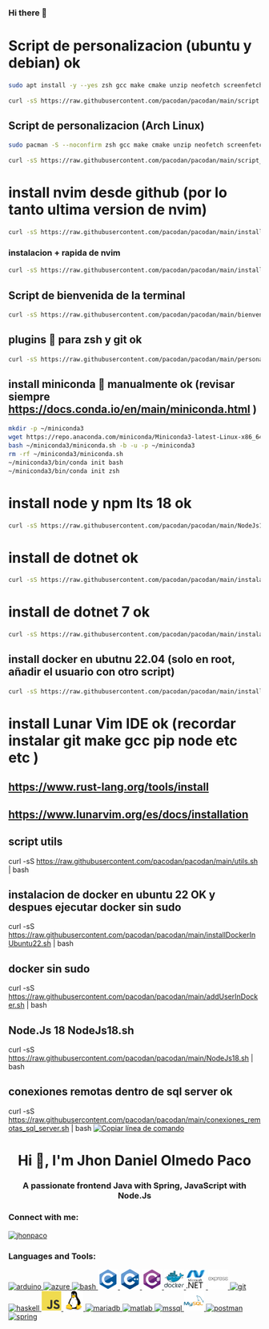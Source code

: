 ### Hi there 👋

<!--
**pacoDan/pacoDan** is a ✨ _special_ ✨ repository because its `README.md` (this file) appears on your GitHub profile.

Here are some ideas to get you started:

- 🔭 I’m currently working on ...
- 🌱 I’m currently learning ...
- 👯 I’m looking to collaborate on ...
- 🤔 I’m looking for help with ...
- 💬 Ask me about ...
- 📫 How to reach me: ...
- 😄 Pronouns: ...
- ⚡ Fun fact: ...
https://www.linkedin.com/pulse/decorar-perfil-de-github-con-readme-carlos-salvador/?originalSubdomain=es 
-->
# Script de personalizacion (ubuntu y debian) ok
```sh
sudo apt install -y --yes zsh gcc make cmake unzip neofetch screenfetch gettext g++ tree gdb fd-find htop git curl xsel wl-clipboard ripgrep
```
```sh
curl -sS https://raw.githubusercontent.com/pacodan/pacodan/main/script.sh | bash
```
## Script de personalizacion (Arch Linux)
```sh
sudo pacman -S --noconfirm zsh gcc make cmake unzip neofetch screenfetch gettext gdb tree htop git curl xsel wl-clipboard ripgrep
```
```sh
curl -sS https://raw.githubusercontent.com/pacodan/pacodan/main/script_arch.sh | bash
```
# install nvim desde github (por lo tanto ultima version de nvim)
```sh
curl -sS https://raw.githubusercontent.com/pacodan/pacodan/main/install_nvim.sh | bash
```
### instalacion + rapida de nvim
```sh
curl -sS https://raw.githubusercontent.com/pacodan/pacodan/main/install_nvim_instalable.sh | bash
```
## Script de bienvenida de la terminal
```sh
curl -sS https://raw.githubusercontent.com/pacodan/pacodan/main/bienvenida_terminal.sh | bash
```
## plugins 🔨 para zsh y git ok
```sh
curl -sS https://raw.githubusercontent.com/pacodan/pacodan/main/personalizar_zsh.sh | bash
```
## install miniconda 🐍 manualmente ok (revisar siempre https://docs.conda.io/en/main/miniconda.html )
```sh
mkdir -p ~/miniconda3
wget https://repo.anaconda.com/miniconda/Miniconda3-latest-Linux-x86_64.sh -O ~/miniconda3/miniconda.sh
bash ~/miniconda3/miniconda.sh -b -u -p ~/miniconda3
rm -rf ~/miniconda3/miniconda.sh
~/miniconda3/bin/conda init bash
~/miniconda3/bin/conda init zsh
```
# install node y npm lts 18 ok
```sh
curl -sS https://raw.githubusercontent.com/pacodan/pacodan/main/NodeJs18.sh | bash
```
# install de dotnet ok
```sh
curl -sS https://raw.githubusercontent.com/pacodan/pacodan/main/instalacion_dotnet_6.sh | bash
```
# install de dotnet 7 ok
```sh
curl -sS https://raw.githubusercontent.com/pacodan/pacodan/main/instalacion_dotnet_7.sh | bash
```
## install docker en ubutnu 22.04 (solo en root, añadir el usuario con otro script)
```sh
curl -sS https://raw.githubusercontent.com/pacodan/pacodan/main/installDockerInUbuntu22_04.sh | bash
```
# install Lunar Vim IDE ok (recordar instalar git make gcc pip node etc etc )
## https://www.rust-lang.org/tools/install
## https://www.lunarvim.org/es/docs/installation

## script utils
curl -sS https://raw.githubusercontent.com/pacodan/pacodan/main/utils.sh | bash  
## instalacion de docker en ubuntu 22 OK y despues ejecutar docker sin sudo
curl -sS https://raw.githubusercontent.com/pacodan/pacodan/main/installDockerInUbuntu22.sh | bash
## docker sin sudo 
curl -sS https://raw.githubusercontent.com/pacodan/pacodan/main/addUserInDocker.sh | bash
## Node.Js 18 NodeJs18.sh
curl -sS https://raw.githubusercontent.com/pacodan/pacodan/main/NodeJs18.sh | bash
## conexiones remotas dentro de sql server ok
curl -sS https://raw.githubusercontent.com/pacodan/pacodan/main/conexiones_remotas_sql_server.sh | bash
[![Copiar línea de comando](https://img.shields.io/badge/Copiar%20l%C3%ADnea%20de%20comando-Clic%20aqu%C3%AD-blue.svg)](javascript:void(0); "onclick=copyToClipboard('curl -sS https://raw.githubusercontent.com/pacodan/pacodan/main/addUserInDocker.sh | bash')")


<h1 align="center">Hi 👋, I'm Jhon Daniel Olmedo Paco</h1>
<h3 align="center">A passionate frontend Java with Spring, JavaScript with Node.Js</h3>

<h3 align="left">Connect with me:</h3>
<p align="left">
<a href="https://dev.to/jhonpaco" target="blank"><img align="center" src="https://raw.githubusercontent.com/rahuldkjain/github-profile-readme-generator/master/src/images/icons/Social/devto.svg" alt="jhonpaco" height="30" width="40" /></a>
</p>

<h3 align="left">Languages and Tools:</h3>
<p align="left"> <a href="https://www.arduino.cc/" target="_blank" rel="noreferrer"> <img src="https://cdn.worldvectorlogo.com/logos/arduino-1.svg" alt="arduino" width="40" height="40"/> </a> <a href="https://azure.microsoft.com/en-in/" target="_blank" rel="noreferrer"> <img src="https://www.vectorlogo.zone/logos/microsoft_azure/microsoft_azure-icon.svg" alt="azure" width="40" height="40"/> </a> <a href="https://www.gnu.org/software/bash/" target="_blank" rel="noreferrer"> <img src="https://www.vectorlogo.zone/logos/gnu_bash/gnu_bash-icon.svg" alt="bash" width="40" height="40"/> </a> <a href="https://www.cprogramming.com/" target="_blank" rel="noreferrer"> <img src="https://raw.githubusercontent.com/devicons/devicon/master/icons/c/c-original.svg" alt="c" width="40" height="40"/> </a> <a href="https://www.w3schools.com/cpp/" target="_blank" rel="noreferrer"> <img src="https://raw.githubusercontent.com/devicons/devicon/master/icons/cplusplus/cplusplus-original.svg" alt="cplusplus" width="40" height="40"/> </a> <a href="https://www.w3schools.com/cs/" target="_blank" rel="noreferrer"> <img src="https://raw.githubusercontent.com/devicons/devicon/master/icons/csharp/csharp-original.svg" alt="csharp" width="40" height="40"/> </a> <a href="https://www.docker.com/" target="_blank" rel="noreferrer"> <img src="https://raw.githubusercontent.com/devicons/devicon/master/icons/docker/docker-original-wordmark.svg" alt="docker" width="40" height="40"/> </a> <a href="https://dotnet.microsoft.com/" target="_blank" rel="noreferrer"> <img src="https://raw.githubusercontent.com/devicons/devicon/master/icons/dot-net/dot-net-original-wordmark.svg" alt="dotnet" width="40" height="40"/> </a> <a href="https://expressjs.com" target="_blank" rel="noreferrer"> <img src="https://raw.githubusercontent.com/devicons/devicon/master/icons/express/express-original-wordmark.svg" alt="express" width="40" height="40"/> </a> <a href="https://git-scm.com/" target="_blank" rel="noreferrer"> <img src="https://www.vectorlogo.zone/logos/git-scm/git-scm-icon.svg" alt="git" width="40" height="40"/> </a> <a href="https://www.haskell.org/" target="_blank" rel="noreferrer"> <img src="https://upload.wikimedia.org/wikipedia/commons/1/1c/Haskell-Logo.svg" alt="haskell" width="40" height="40"/> </a> <a href="https://developer.mozilla.org/en-US/docs/Web/JavaScript" target="_blank" rel="noreferrer"> <img src="https://raw.githubusercontent.com/devicons/devicon/master/icons/javascript/javascript-original.svg" alt="javascript" width="40" height="40"/> </a> <a href="https://www.linux.org/" target="_blank" rel="noreferrer"> <img src="https://raw.githubusercontent.com/devicons/devicon/master/icons/linux/linux-original.svg" alt="linux" width="40" height="40"/> </a> <a href="https://mariadb.org/" target="_blank" rel="noreferrer"> <img src="https://www.vectorlogo.zone/logos/mariadb/mariadb-icon.svg" alt="mariadb" width="40" height="40"/> </a> <a href="https://www.mathworks.com/" target="_blank" rel="noreferrer"> <img src="https://upload.wikimedia.org/wikipedia/commons/2/21/Matlab_Logo.png" alt="matlab" width="40" height="40"/> </a> <a href="https://www.microsoft.com/en-us/sql-server" target="_blank" rel="noreferrer"> <img src="https://www.svgrepo.com/show/303229/microsoft-sql-server-logo.svg" alt="mssql" width="40" height="40"/> </a> <a href="https://www.mysql.com/" target="_blank" rel="noreferrer"> <img src="https://raw.githubusercontent.com/devicons/devicon/master/icons/mysql/mysql-original-wordmark.svg" alt="mysql" width="40" height="40"/> </a> <a href="https://postman.com" target="_blank" rel="noreferrer"> <img src="https://www.vectorlogo.zone/logos/getpostman/getpostman-icon.svg" alt="postman" width="40" height="40"/> </a> <a href="https://spring.io/" target="_blank" rel="noreferrer"> <img src="https://www.vectorlogo.zone/logos/springio/springio-icon.svg" alt="spring" width="40" height="40"/> </a> </p>
